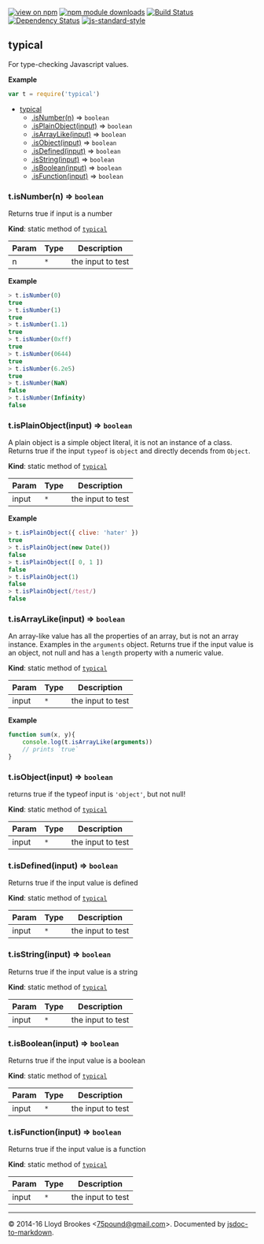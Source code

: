 [![view on npm](http://img.shields.io/npm/v/typical.svg)](https://www.npmjs.org/package/typical)
[![npm module downloads](http://img.shields.io/npm/dt/typical.svg)](https://www.npmjs.org/package/typical)
[![Build Status](https://travis-ci.org/75lb/typical.svg?branch=master)](https://travis-ci.org/75lb/typical)
[![Dependency Status](https://david-dm.org/75lb/typical.svg)](https://david-dm.org/75lb/typical)
[![js-standard-style](https://img.shields.io/badge/code%20style-standard-brightgreen.svg)](https://github.com/feross/standard)

<a name="module_typical"></a>

## typical
For type-checking Javascript values.

**Example**  
```js
var t = require('typical')
```

* [typical](#module_typical)
    * [.isNumber(n)](#module_typical.isNumber) ⇒ <code>boolean</code>
    * [.isPlainObject(input)](#module_typical.isPlainObject) ⇒ <code>boolean</code>
    * [.isArrayLike(input)](#module_typical.isArrayLike) ⇒ <code>boolean</code>
    * [.isObject(input)](#module_typical.isObject) ⇒ <code>boolean</code>
    * [.isDefined(input)](#module_typical.isDefined) ⇒ <code>boolean</code>
    * [.isString(input)](#module_typical.isString) ⇒ <code>boolean</code>
    * [.isBoolean(input)](#module_typical.isBoolean) ⇒ <code>boolean</code>
    * [.isFunction(input)](#module_typical.isFunction) ⇒ <code>boolean</code>

<a name="module_typical.isNumber"></a>

### t.isNumber(n) ⇒ <code>boolean</code>
Returns true if input is a number

**Kind**: static method of <code>[typical](#module_typical)</code>  

| Param | Type | Description |
| --- | --- | --- |
| n | <code>\*</code> | the input to test |

**Example**  
```js
> t.isNumber(0)
true
> t.isNumber(1)
true
> t.isNumber(1.1)
true
> t.isNumber(0xff)
true
> t.isNumber(0644)
true
> t.isNumber(6.2e5)
true
> t.isNumber(NaN)
false
> t.isNumber(Infinity)
false
```
<a name="module_typical.isPlainObject"></a>

### t.isPlainObject(input) ⇒ <code>boolean</code>
A plain object is a simple object literal, it is not an instance of a class. Returns true if the input `typeof` is `object` and directly decends from `Object`.

**Kind**: static method of <code>[typical](#module_typical)</code>  

| Param | Type | Description |
| --- | --- | --- |
| input | <code>\*</code> | the input to test |

**Example**  
```js
> t.isPlainObject({ clive: 'hater' })
true
> t.isPlainObject(new Date())
false
> t.isPlainObject([ 0, 1 ])
false
> t.isPlainObject(1)
false
> t.isPlainObject(/test/)
false
```
<a name="module_typical.isArrayLike"></a>

### t.isArrayLike(input) ⇒ <code>boolean</code>
An array-like value has all the properties of an array, but is not an array instance. Examples in the `arguments` object. Returns true if the input value is an object, not null and has a `length` property with a numeric value.

**Kind**: static method of <code>[typical](#module_typical)</code>  

| Param | Type | Description |
| --- | --- | --- |
| input | <code>\*</code> | the input to test |

**Example**  
```js
function sum(x, y){
    console.log(t.isArrayLike(arguments))
    // prints `true`
}
```
<a name="module_typical.isObject"></a>

### t.isObject(input) ⇒ <code>boolean</code>
returns true if the typeof input is `'object'`, but not null!

**Kind**: static method of <code>[typical](#module_typical)</code>  

| Param | Type | Description |
| --- | --- | --- |
| input | <code>\*</code> | the input to test |

<a name="module_typical.isDefined"></a>

### t.isDefined(input) ⇒ <code>boolean</code>
Returns true if the input value is defined

**Kind**: static method of <code>[typical](#module_typical)</code>  

| Param | Type | Description |
| --- | --- | --- |
| input | <code>\*</code> | the input to test |

<a name="module_typical.isString"></a>

### t.isString(input) ⇒ <code>boolean</code>
Returns true if the input value is a string

**Kind**: static method of <code>[typical](#module_typical)</code>  

| Param | Type | Description |
| --- | --- | --- |
| input | <code>\*</code> | the input to test |

<a name="module_typical.isBoolean"></a>

### t.isBoolean(input) ⇒ <code>boolean</code>
Returns true if the input value is a boolean

**Kind**: static method of <code>[typical](#module_typical)</code>  

| Param | Type | Description |
| --- | --- | --- |
| input | <code>\*</code> | the input to test |

<a name="module_typical.isFunction"></a>

### t.isFunction(input) ⇒ <code>boolean</code>
Returns true if the input value is a function

**Kind**: static method of <code>[typical](#module_typical)</code>  

| Param | Type | Description |
| --- | --- | --- |
| input | <code>\*</code> | the input to test |


* * *

&copy; 2014-16 Lloyd Brookes \<75pound@gmail.com\>. Documented by [jsdoc-to-markdown](https://github.com/jsdoc2md/jsdoc-to-markdown).

